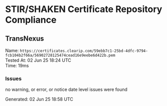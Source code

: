 # STIR/SHAKEN Certificate Repository Compliance

## TransNexus

Name: `https://certificates.clearip.com/59ebb7c1-25bd-4dfc-9794-fcb104b2f66a/56902728125474cead16e9eebe6d422b.pem`\
Tested At: 02 Jun 25 18:24 UTC\
Time: 19ms

### Issues

no warning, or error, or notice date level issues were found

Generated: 02 Jun 25 18:58 UTC
